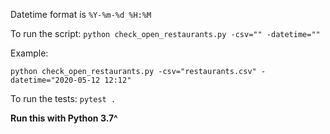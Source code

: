 Datetime format is `%Y-%m-%d %H:%M`

To run the script:
    `python check_open_restaurants.py -csv="" -datetime=""`

   Example:

    python check_open_restaurants.py -csv="restaurants.csv" -datetime="2020-05-12 12:12"

To run the tests:
    `pytest .`

**Run this with Python 3.7^**
